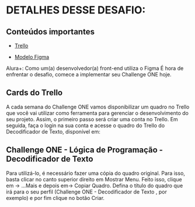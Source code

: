 


# DETALHES DESSE DESAFIO:
## Conteúdos importantes


 - [Trello](https://trello.com/b/EmUFmjCv/decodificador-de-texto-alura-challenges-oracle-one)

 
 - [Modelo Figma](https://www.figma.com/file/tvFEYhVfZTjdJ5P24RGV21/Alura-Challenge---Desafio-1---L%C3%B3gica?node-id=16%3A802)

Alura+: Como um(a) desenvolvedor(a) front-end utiliza o Figma 
É hora de enfrentar o desafio, comece a implementar seu Challenge ONE hoje.


## Cards do Trello
A cada semana do Challenge ONE vamos disponibilizar um quadro no Trello que você vai utilizar como ferramenta para gerenciar o desenvolvimento do seu projeto. Assim, o primeiro passo será criar uma conta no Trello. Em seguida, faça o login na sua conta e acesse o quadro do Trello do Decodificador de Texto, disponível em:

## Challenge ONE - Lógica de Programação - Decodificador de Texto

Para utilizá-lo, é necessário fazer uma cópia do quadro original. Para isso, basta clicar no canto superior direito em Mostrar Menu. Feito isso, clique em -> ...Mais e depois em-> Copiar Quadro. Defina o título do quadro que irá para o seu perfil (Challenge ONE - Decodificador de Texto , por exemplo) e por fim clique no botão Criar.
